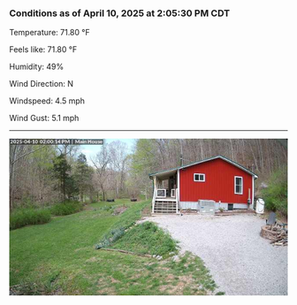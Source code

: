 ### Conditions as of April 10, 2025 at 2:05:30 PM CDT 

Temperature: 71.80 &deg;F

Feels like: 71.80 &deg;F

Humidity: 49%

Wind Direction: N

Windspeed: 4.5 mph

Wind Gust: 5.1 mph

---

<img src="./images/latest.jpeg"/>

